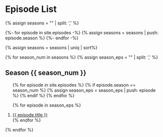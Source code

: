 ---
---
# Episode List

{% assign seasons = "" | split: ',' %}

{%- for episode in site.episodes -%}
  {% assign seasons = seasons | push: episode.season %}
{%- endfor -%}

{% assign seasons = seasons | uniq | sort%}

{% for season_num in seasons %}
  {% assign season_eps = "" | split: ',' %}

  <h2 id="Season {{ season_num }}">Season {{ season_num }}</h2>
  <ol>

  {% for episode in site.episodes %}
    {% if episode.season == season_num %}
      {% assign season_eps = season_eps | push: episode %}
    {% endif %}
  {% endfor %}

  {% for episode in season_eps %}
    <li><a href="{{ episode.url }}">{{ episode.title }}</a></li>
  {% endfor %}

  </ol>
{% endfor %}